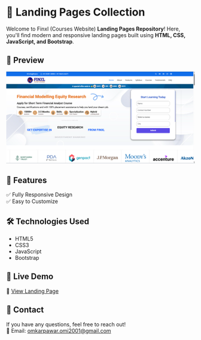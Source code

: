 # 🚀 Landing Pages Collection  

Welcome to Finxl (Courses Website) **Landing Pages Repository**! Here, you'll find modern and responsive landing pages built using **HTML, CSS, JavaScript, and Bootstrap**.  

## 🌟 Preview  
![Landing Page Preview](registration-form/Landing-Img.png)  

## 📌 Features  
✅ Fully Responsive Design  
✅ Easy to Customize  

## 🛠 Technologies Used  
- HTML5  
- CSS3  
- JavaScript  
- Bootstrap  


## 🚀 Live Demo  
🔗 [View Landing Page]([https://your-username.github.io/landing-pages/](https://financial-modelling-equity-research.netlify.app/))  

## 📩 Contact  
If you have any questions, feel free to reach out!  
📧 Email: omkarpawar.omi2001@gmail.com 
